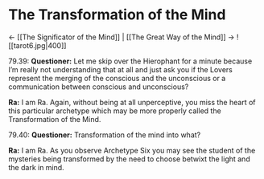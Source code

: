 # The Transformation of the Mind
<- [[The Significator of the Mind]] | [[The Great Way of the Mind]] ->
![[tarot6.jpg|400]]

79.39: **Questioner:** Let me skip over the Hierophant for a minute because I’m really not understanding that at all and just ask you if the Lovers represent the merging of the conscious and the unconscious or a communication between conscious and unconscious?

**Ra:** I am Ra. Again, without being at all unperceptive, you miss the heart of this particular archetype which may be more properly called the Transformation of the Mind.

79.40: **Questioner:** Transformation of the mind into what?

**Ra:** I am Ra. As you observe Archetype Six you may see the student of the mysteries being transformed by the need to choose betwixt the light and the dark in mind.

